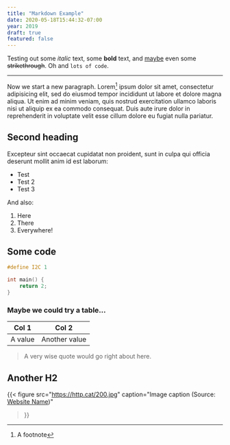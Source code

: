 ```yaml
---
title: "Markdown Example"
date: 2020-05-18T15:44:32-07:00
year: 2019
draft: true
featured: false
---
```


Testing out some _italic_ text, some __bold__ text, and [maybe](https://google.com) even some ~~strikethrough~~. Oh and `lots of code`.

<!--more-->

---

Now we start a new paragraph. Lorem[^1] ipsum dolor sit amet, consectetur adipisicing elit, sed do eiusmod tempor incididunt ut labore et dolore magna aliqua. Ut enim ad minim veniam, quis nostrud exercitation ullamco laboris nisi ut aliquip ex ea commodo consequat. Duis aute irure dolor in reprehenderit in voluptate velit esse cillum dolore eu fugiat nulla pariatur.

[^1]: A footnote

## Second heading
Excepteur sint occaecat cupidatat non proident, sunt in culpa qui officia deserunt mollit anim id est laborum:
- Test
- Test 2
- Test 3

And also:
1. Here
2. There
3. Everywhere!

## Some code
```c
#define I2C 1

int main() {
    return 2;
}
```

### Maybe we could try a table...

Col 1|Col 2
---|---
A value|Another value

> A very wise quote would go right about here.

## Another H2

{{<
    figure src="https://http.cat/200.jpg"
    caption="Image caption (Source: [Website Name](https://www.example.com))"
>}}

